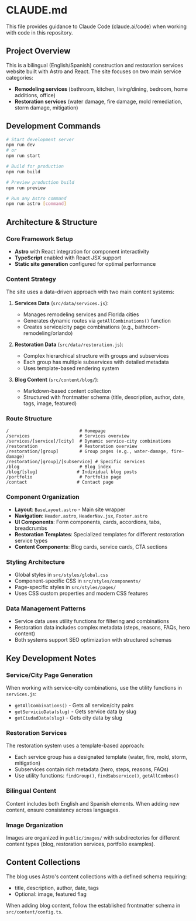 # CLAUDE.md

This file provides guidance to Claude Code (claude.ai/code) when working with code in this repository.

## Project Overview

This is a bilingual (English/Spanish) construction and restoration services website built with Astro and React. The site focuses on two main service categories:
- **Remodeling services** (bathroom, kitchen, living/dining, bedroom, home additions, office)
- **Restoration services** (water damage, fire damage, mold remediation, storm damage, mitigation)

## Development Commands

```bash
# Start development server
npm run dev
# or
npm run start

# Build for production
npm run build

# Preview production build
npm run preview

# Run any Astro command
npm run astro [command]
```

## Architecture & Structure

### Core Framework Setup
- **Astro** with React integration for component interactivity
- **TypeScript** enabled with React JSX support
- **Static site generation** configured for optimal performance

### Content Strategy
The site uses a data-driven approach with two main content systems:

1. **Services Data** (`src/data/services.js`):
   - Manages remodeling services and Florida cities
   - Generates dynamic routes via `getAllCombinations()` function
   - Creates service/city page combinations (e.g., bathroom-remodeling/orlando)

2. **Restoration Data** (`src/data/restoration.js`):
   - Complex hierarchical structure with groups and subservices
   - Each group has multiple subservices with detailed metadata
   - Uses template-based rendering system

3. **Blog Content** (`src/content/blog/`):
   - Markdown-based content collection
   - Structured with frontmatter schema (title, description, author, date, tags, image, featured)

### Route Structure
```
/                           # Homepage
/services                   # Services overview
/services/[service]/[city]  # Dynamic service-city combinations
/restoration                # Restoration overview
/restoration/[group]        # Group pages (e.g., water-damage, fire-damage)
/restoration/[group]/[subservice] # Specific services
/blog                       # Blog index
/blog/[slug]               # Individual blog posts
/portfolio                  # Portfolio page
/contact                   # Contact page
```

### Component Organization
- **Layout**: `BaseLayout.astro` - Main site wrapper
- **Navigation**: `Header.astro`, `HeaderNav.jsx`, `Footer.astro`
- **UI Components**: Form components, cards, accordions, tabs, breadcrumbs
- **Restoration Templates**: Specialized templates for different restoration service types
- **Content Components**: Blog cards, service cards, CTA sections

### Styling Architecture
- Global styles in `src/styles/global.css`
- Component-specific CSS in `src/styles/components/`
- Page-specific styles in `src/styles/pages/`
- Uses CSS custom properties and modern CSS features

### Data Management Patterns
- Service data uses utility functions for filtering and combinations
- Restoration data includes complex metadata (steps, reasons, FAQs, hero content)
- Both systems support SEO optimization with structured schemas

## Key Development Notes

### Service/City Page Generation
When working with service-city combinations, use the utility functions in `services.js`:
- `getAllCombinations()` - Gets all service/city pairs
- `getServicioData(slug)` - Gets service data by slug
- `getCiudadData(slug)` - Gets city data by slug

### Restoration Services
The restoration system uses a template-based approach:
- Each service group has a designated template (water, fire, mold, storm, mitigation)
- Subservices contain rich metadata (hero, steps, reasons, FAQs)
- Use utility functions: `findGroup()`, `findSubservice()`, `getAllCombos()`

### Bilingual Content
Content includes both English and Spanish elements. When adding new content, ensure consistency across languages.

### Image Organization
Images are organized in `public/images/` with subdirectories for different content types (blog, restoration services, portfolio examples).

## Content Collections
The blog uses Astro's content collections with a defined schema requiring:
- title, description, author, date, tags
- Optional: image, featured flag

When adding blog content, follow the established frontmatter schema in `src/content/config.ts`.